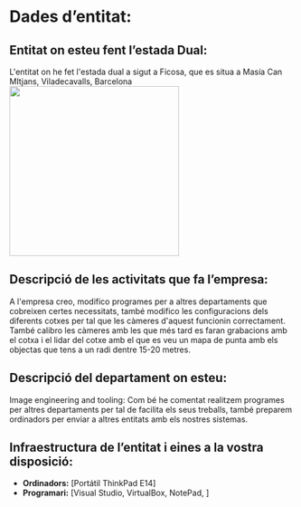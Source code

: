# Dades d’entitat:

## Entitat on esteu fent l’estada Dual:
L'entitat on he fet l'estada dual a sigut a Ficosa, que es situa a Masía Can MItjans, Viladecavalls, Barcelona
  <img src="https://www.ficosa.com/wp-content/uploads/2017/01/Ficosa-Logo_vertical.jpg" width="300px">


## Descripció de les activitats que fa l’empresa:
A l'empresa creo, modifico programes per a altres departaments que cobreixen certes necessitats, també modifico les configuracions
dels diferents cotxes per tal que les càmeres d'aquest funcionin correctament. També calibro les càmeres amb les que més tard es faran grabacions amb el cotxa i el lidar del cotxe amb el que es veu un mapa de punta amb els objectas que tens a un radi dentre 15-20 metres.

## Descripció del departament on esteu:
Image engineering and tooling:
Com bé he comentat realitzem programes per altres departaments per tal de facilita els seus treballs, també preparem ordinadors
per enviar a altres entitats amb els nostres sistemas.

## Infraestructura de l’entitat i eines a la vostra disposició:
- **Ordinadors:** [Portátil ThinkPad E14]
- **Programari:** [Visual Studio, VirtualBox, NotePad,  ]


